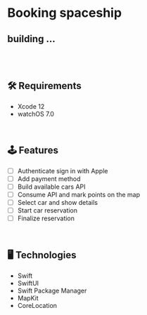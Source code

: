 # Booking spaceship

## building ...

</br>
</br>

## 🛠 Requirements
 - Xcode 12
 - watchOS 7.0

</br>

## 🕹 Features

- [ ] Authenticate sign in with Apple
- [ ] Add payment method
- [ ] Build available cars API
- [ ] Consume API and mark points on the map
- [ ] Select car and show details
- [ ] Start car reservation
- [ ] Finalize reservation

</br>

## 🖥 Technologies

- Swift
- SwiftUI
- Swift Package Manager
- MapKit
- CoreLocation